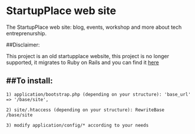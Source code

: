 # StartupPlace web site

The StartupPlace web site: blog, events, workshop and more about tech entreprenurship.

##Disclaimer:

This project is an old startupplace website, this project is no longer supported, it migrates to Ruby on Rails and you can find it [here](https://github.com/StartupPlace/new.startupplace)

##To install:
--------------------------------------------------------------------------------

	1) application/bootstrap.php (depending on your structure): 'base_url' => '/base/site',

	2) site/.htaccess (depending on your structure): RewriteBase /base/site

	3) modify application/config/* according to your needs

